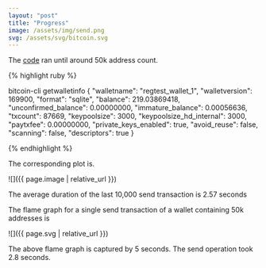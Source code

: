 ```yaml
---
layout: "post"
title: "Progress"
image: /assets/img/send.png
svg: /assets/svg/bitcoin.svg
---
```


The [code] ran until around 50k address count.

{% highlight ruby %}

bitcoin-cli getwalletinfo
{
  "walletname": "regtest_wallet_1",
  "walletversion": 169900,
  "format": "sqlite",
  "balance": 219.03869418,
  "unconfirmed_balance": 0.00000000,
  "immature_balance": 0.00056636,
  "txcount": 87669,
  "keypoolsize": 3000,
  "keypoolsize_hd_internal": 3000,
  "paytxfee": 0.00000000,
  "private_keys_enabled": true,
  "avoid_reuse": false,
  "scanning": false,
  "descriptors": true
}

{% endhighlight %}

The corresponding plot is.

![]({{ page.image | relative_url }})

The average duration of the last 10,000 send transaction is 2.57 seconds

The flame graph for a single send transaction of a wallet containing 50k addresses is

![]({{ page.svg | relative_url }})

The above flame graph is captured by 5 seconds. The send operation took 2.8 seconds.

[code]: https://github.com/Kirandevraj/summerofbitcoin/blob/master/create_multiple_addresses.py
